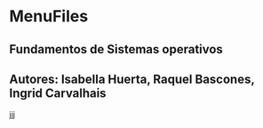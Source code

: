 # MenuFiles
## Fundamentos de Sistemas operativos
## Autores: Isabella Huerta, Raquel Bascones, Ingrid Carvalhais
jjj



